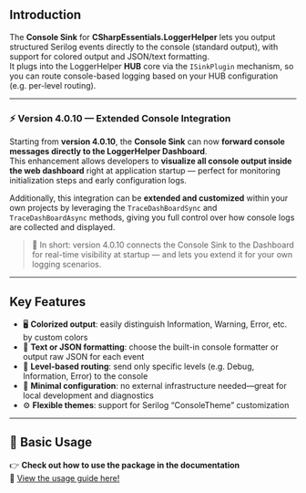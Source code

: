 ﻿## Introduction

The **Console Sink** for **CSharpEssentials.LoggerHelper** lets you output structured Serilog events directly to the console (standard output), with support for colored output and JSON/text formatting.  
It plugs into the LoggerHelper **HUB** core via the `ISinkPlugin` mechanism, so you can route console-based logging based on your HUB configuration (e.g. per-level routing).

---

### ⚡ Version 4.0.10 — Extended Console Integration

Starting from **version 4.0.10**, the **Console Sink** can now **forward console messages directly to the LoggerHelper Dashboard**.  
This enhancement allows developers to **visualize all console output inside the web dashboard** right at application startup — perfect for monitoring initialization steps and early configuration logs.

Additionally, this integration can be **extended and customized** within your own projects by leveraging the `TraceDashBoardSync` and `TraceDashBoardAsync` methods, giving you full control over how console logs are collected and displayed.

> 🧠 In short: version 4.0.10 connects the Console Sink to the Dashboard for real-time visibility at startup — and lets you extend it for your own logging scenarios.

---

## Key Features

- 🖥️ **Colorized output**: easily distinguish Information, Warning, Error, etc. by custom colors  
- 📜 **Text or JSON formatting**: choose the built-in console formatter or output raw JSON for each event  
- 🔀 **Level-based routing**: send only specific levels (e.g. Debug, Information, Error) to the console  
- 🧩 **Minimal configuration**: no external infrastructure needed—great for local development and diagnostics  
- ⚙️ **Flexible themes**: support for Serilog “ConsoleTheme” customization  

---

## 🚀 Basic Usage

👉 **Check out how to use the package in the documentation**  
📖 [View the usage guide here!](https://github.com/alexbypa/CSharp.Essentials/tree/main/CSharpEssentials.LoggerHelper/doc.md)
